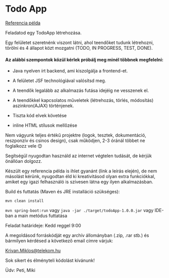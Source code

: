 # Todo App 

[Referencia példa](https://glacial-sands-09736.herokuapp.com/) 

  

Feladatod egy TodoApp létrehozása. 

  

Egy felületet szeretnénk viszont látni, ahol teendőket tudunk létrehozni, törölni és 4 állapot közt mozgatni (TODO, IN PROGRESS, TEST, DONE). 

  

  

#### Az alábbi szempontok közül kérlek próbálj meg minél többnek megfelelni: 

  

- Java nyelven írt backend, ami kiszolgálja a frontend-et.  

- A felületet JSF technológiával valósítsd meg.  

- A teendők legalább az alkalmazás futása idejéig ne vesszenek el. 

- A teendőkkel kapcsolatos műveletek (létrehozás, törlés, módosítás) aszinkron(AJAX) történjenek. 

- Tiszta kód elvek követése  

- inline HTML stílusok mellőzése 

  

Nem vágyunk teljes értékű projektre (logok, tesztek, dokumentáció, reszponzív és csinos design), csak működjen, 2-3 óránál többet ne foglalkozz vele 😊 

 

Segítségül nyugodtan használd az internet végtelen tudását, de kérjük önállóan dolgozz. 

  

Készült egy referencia példa is ihlet gyanánt (link a leírás elején), de nem másolást kérünk, nyugodtan éld ki kreativitásod olyan extra funkciókkal, amiket egy igazi felhasználó is szívesen látna egy ilyen alkalmazásban. 

  

Build és futtatás (Maven és JRE installáció szükséges): 

  

`mvn clean install` 

  

`mvn spring-boot:run` vagy `java -jar ./target/todoApp-1.0.0.jar` vagy IDE-ban a main metódus futtatása 

  

Feladat határideje: Kedd reggel 9:00 

A megoldásod forráskódját egy archív állományban (.zip, .rar stb.) és bármilyen kérdésed a következő email címre várjuk: 

Krivan.Miklos@telekom.hu 

Sok sikert és élményteli kódolást kívánunk!  

Üdv: Peti, Miki 
